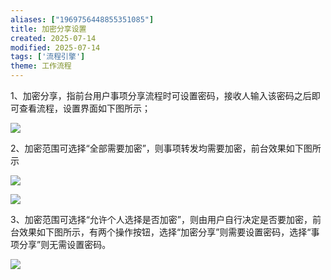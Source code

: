 ```yaml
---
aliases: ["1969756448855351085"]
title: 加密分享设置
created: 2025-07-14
modified: 2025-07-14
tags: ['流程引擎']
theme: 工作流程
---
```


1、加密分享，指前台用户事项分享流程时可设置密码，接收人输入该密码之后即可查看流程，设置界面如下图所示；

![](66f1e5aeff3a31ef131ad6236c374825.jpg)

2、加密范围可选择“全部需要加密”，则事项转发均需要加密，前台效果如下图所示

![](7d09a357285f9c06384325ac1a0d3ede.jpg)

![](99311290e95d6fc5a0f96cf61e7007d7.jpg)

3、加密范围可选择“允许个人选择是否加密”，则由用户自行决定是否要加密，前台效果如下图所示，有两个操作按钮，选择“加密分享”则需要设置密码，选择“事项分享”则无需设置密码。

![](d25c7d80ee1477d7ec759b4ad1c8217e.jpg)
